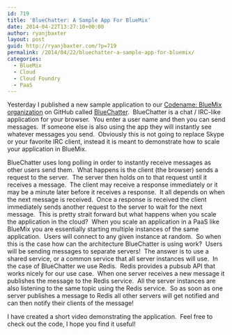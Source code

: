 ```yaml
---
id: 719
title: 'BlueChatter: A Sample App For BlueMix'
date: 2014-04-22T13:27:10+00:00
author: ryanjbaxter
layout: post
guid: http://ryanjbaxter.com/?p=719
permalink: /2014/04/22/bluechatter-a-sample-app-for-bluemix/
categories:
  - BlueMix
  - Cloud
  - Cloud Foundry
  - PaaS
---
```

Yesterday I published a new sample application to our <a href="https://github.com/orgs/CodenameBlueMix/dashboard" target="_blank">Codename: BlueMix organization</a> on GitHub called <a href="https://github.com/CodenameBlueMix/bluechatter" target="_blank">BlueChatter</a>.  BlueChatter is a chat / IRC-like application for your browser.  You enter a user name and then you can send messages.  If someone else is also using the app they will instantly see whatever messages you send.  Obviously this is not going to replace Skype or your favorite IRC client, instead it is meant to demonstrate how to scale your application in BlueMix.

BlueChatter uses long polling in order to instantly receive messages as other users send them.  What happens is the client (the browser) sends a request to the server.  The server then holds on to that request until it receives a message.  The client may receive a response immediately or it may be a minute later before it receives a response.  It all depends on when the next message is received.  Once a response is received the client immediately sends another request to the server to wait for the next message.  This is pretty strait forward but what happens when you scale the application in the cloud?  When you scale an application in a PaaS like BlueMix you are essentially starting multiple instances of the same application.  Users will connect to any given instance at random.  So when this is the case how can the architecture BlueChatter is using work?  Users will be sending messages to separate servers!  The answer is to use a shared service, or a common service that all server instances will use.  In the case of BlueChatter we use Redis.  Redis provides a pubsub API that works nicely for our use case.  When one server receives a new message it publishes the message to the Redis service.  All the server instances are also listening to the same topic using the Redis service.  So as soon as one server publishes a message to Redis all other servers will get notified and can then notify their clients of the message!

I have created a short video demonstrating the application.  Feel free to check out the code, I hope you find it useful!

<span class="youtube"></span>